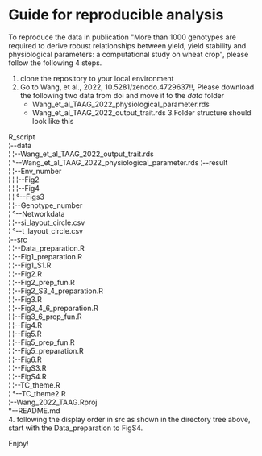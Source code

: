 
# Guide for reproducible analysis

To reproduce the data in publication "More than 1000 genotypes are required to derive robust relationships between yield, yield stability and physiological parameters: a computational study on wheat crop",
please follow the following 4 steps.

1. clone the repository to your local environment
2. Go to Wang, et al., 2022, 10.5281/zenodo.4729637!!,
	Please download the following two data from doi and move it to the *data* folder
	* Wang_et_al_TAAG_2022_physiological_parameter.rds
	* Wang_et_al_TAAG_2022_output_trait.rds
3.Folder structure should look like this
 
 R_script                                                
   ¦--data                                                
   ¦   ¦--Wang_et_al_TAAG_2022_output_trait.rds           
   ¦   °--Wang_et_al_TAAG_2022_physiological_parameter.rds
   ¦--result                                              
   ¦   ¦--Env_number                                      
   ¦   ¦   ¦--Fig2                                        
   ¦   ¦   ¦--Fig4                                        
   ¦   ¦   °--Figs3                                       
   ¦   ¦--Genotype_number                                 
   ¦   °--Networkdata                                     
   ¦       ¦--si_layout_circle.csv                        
   ¦       °--t_layout_circle.csv                         
   ¦--src                                                 
   ¦   ¦--Data_preparation.R                              
   ¦   ¦--Fig1_preparation.R                              
   ¦   ¦--Fig1_S1.R                                       
   ¦   ¦--Fig2.R                                          
   ¦   ¦--Fig2_prep_fun.R                                 
   ¦   ¦--Fig2_S3_4_preparation.R                         
   ¦   ¦--Fig3.R                                          
   ¦   ¦--Fig3_4_6_preparation.R                          
   ¦   ¦--Fig3_6_prep_fun.R                               
   ¦   ¦--Fig4.R                                          
   ¦   ¦--Fig5.R                                          
   ¦   ¦--Fig5_prep_fun.R                                 
   ¦   ¦--Fig5_preparation.R                              
   ¦   ¦--Fig6.R                                          
   ¦   ¦--FigS3.R                                         
   ¦   ¦--FigS4.R                                         
   ¦   ¦--TC_theme.R                                      
   ¦   °--TC_theme2.R                                     
   ¦--Wang_2022_TAAG.Rproj                                
   °--README.md     
4. following the display order in src as shown in the directory tree above, start with the Data_preparation to FigS4.

Enjoy!